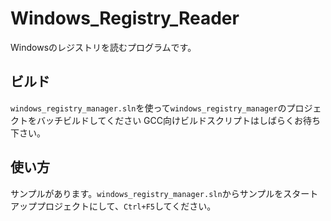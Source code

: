 # Windows_Registry_Reader
Windowsのレジストリを読むプログラムです。

## ビルド

``windows_registry_manager.sln``を使って``windows_registry_manager``のプロジェクトをバッチビルドしてください
GCC向けビルドスクリプトはしばらくお待ち下さい。

## 使い方

サンプルがあります。``windows_registry_manager.sln``からサンプルをスタートアッププロジェクトにして、``Ctrl+F5``してください。

